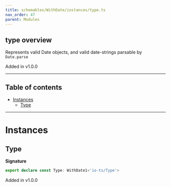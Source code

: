 ```yaml
---
title: schemables/WithDate/instances/type.ts
nav_order: 47
parent: Modules
---
```


## type overview

Represents valid Date objects, and valid date-strings parsable by `Date.parse`

Added in v1.0.0

---

<h2 class="text-delta">Table of contents</h2>

- [Instances](#instances)
  - [Type](#type)

---

# Instances

## Type

**Signature**

```ts
export declare const Type: WithDate1<'io-ts/Type'>
```

Added in v1.0.0
